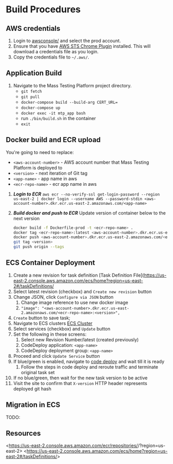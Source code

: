 # Build Procedures

## AWS credentials

1) Login to [awsconsole/](http://awsconsole/) and select the prod account.
2) Ensure that you have [AWS STS Chrome Plugin](https://chrome.google.com/webstore/detail/saml-to-aws-sts-keys-conv/ekniobabpcnfjgfbphhcolcinmnbehde?hl=en) installed. This will download a credentials file as you login.
3) Copy the credentials file to `~/.aws/`.

## Application Build

1) Navigate to the Mass Testing Platform project directory.
    - `git fetch`
    - `git pull`
    - `docker-compose build --build-arg CERT_URL=`
    - `docker-compose up`
    - `docker exec -it mtp_app bash`
    - run `./bin/build.sh` in the container
    - `exit`

## Docker build and ECR upload

You're going to need to replace:

- `<aws-account-number>` - AWS account number that Mass Testing Platform is deployed to
- `<version>` - next iteration of Git tag
- `<app-name>` - app name in aws
- `<ecr-repo-name>` - ecr app name in aws

1) ***Login to ECR***
    `aws ecr --no-verify-ssl get-login-password --region us-east-2 | docker login --username AWS --password-stdin <aws-account-number>.dkr.ecr.us-east-2.amazonaws.com/<app-name>`
2) ***Build docker and push to ECR***
    Update version of container below to the next version

    ```bash
    docker build -f Dockerfile-prod -t <ecr-repo-name> .
    docker tag <ecr-repo-name>:latest <aws-account-number>.dkr.ecr.us-east-2.amazonaws.com/<ecr-repo-name>:<version>
    docker push <aws-account-number>.dkr.ecr.us-east-2.amazonaws.com/<ecr-repo-name>:<version>
    git tag <version>
    git push origin --tags
    ```

## ECS Container Deployment

1) Create a new revision for task definition
   [Task Definition File](https://us-east-2.console.aws.amazon.com/ecs/home?region=us-east-2#/taskDefinitions/
2) Select latest revision (checkbox) and `Create new revision` button
3) Change JSON, click `Configure via JSON` button
   1) Change image reference to use new docker image
   2) `"image": "<aws-account-number>.dkr.ecr.us-east-2.amazonaws.com/<ecr-repo-name>:<version>",`
4) `Create` button to save task;
5) Navigate to ECS clusters
   [ECS Cluster](https://us-east-2.console.aws.amazon.com/ecs/home?region=us-east-2#/clusters/<your-cluster>/services)
6) Select services (checkbox) and `Update` button
7) Set the following in these screens:
   1) Select new Revision Number/latest (created previously)
   2) CodeDeploy application: `<app-name>`
   3) CodeDeploy deployment group: `<app-name>`
8) Proceed and click `Update Service` button
9) If blue/green is enabled, navigate to [code deploy](https://us-east-2.console.aws.amazon.com/codesuite/codedeploy/applications/<app-name>/deployment-groups/<app-name>?region=us-east-2&deployments-state=%7B%22f%22%3A%7B%22text%22%3A%22%22%7D%2C%22s%22%3A%7B%7D%2C%22n%22%3A20%2C%22i%22%3A0%7D) and wait till it is ready
   1) Follow the steps in code deploy and reroute traffic and terminate original task set
10) If no blue/green, then wait for the new task version to be active
11) Visit the site to confirm that `X-version` HTTP header represents deployed git hash

## Migration in ECS

TODO:

## Resources

<https://us-east-2.console.aws.amazon.com/ecr/repositories/<ecr-repo-name>/?region=us-east-2>
<https://us-east-2.console.aws.amazon.com/ecs/home?region=us-east-2#/taskDefinitions/<app-name>>

